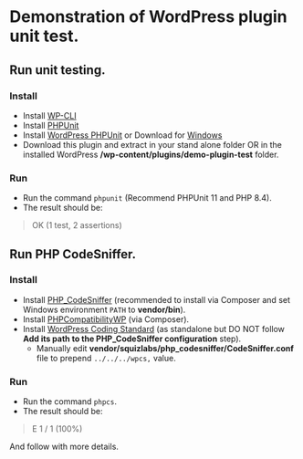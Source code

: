 # Demonstration of WordPress plugin unit test.

## Run unit testing.
### Install
* Install [WP-CLI][1]
* Install [PHPUnit][2]
* Install [WordPress PHPUnit][3] or Download for [Windows][4]
* Download this plugin and extract in your stand alone folder OR in the installed WordPress **/wp-content/plugins/demo-plugin-test** folder.

### Run
* Run the command `phpunit` (Recommend PHPUnit 11 and PHP 8.4).
* The result should be:

> OK (1 test, 2 assertions)

## Run PHP CodeSniffer.

### Install
* Install [PHP_CodeSniffer][5] (recommended to install via Composer and set Windows environment `PATH` to **vendor/bin**).
* Install [PHPCompatibilityWP][6] (via Composer).
* Install [WordPress Coding Standard][7] (as standalone but DO NOT follow **Add its path to the PHP_CodeSniffer configuration** step).
    * Manually edit **vendor/squizlabs/php_codesniffer/CodeSniffer.conf** file to prepend `../../../wpcs,` value.

### Run
* Run the command `phpcs`.
* The result should be:

> E 1 / 1 (100%)

And follow with more details.


[1]: https://wp-cli.org/#installing
[2]: https://make.wordpress.org/core/handbook/testing/automated-testing/phpunit/
[3]: https://make.wordpress.org/cli/handbook/misc/plugin-unit-tests/
[4]: https://github.com/Rundiz-WP/wp-plugin-unit-tests
[5]: https://github.com/squizlabs/PHP_CodeSniffer#composer
[6]: https://github.com/PHPCompatibility/PHPCompatibilityWP#installation-instructions
[7]: https://github.com/WordPress/WordPress-Coding-Standards#standalone